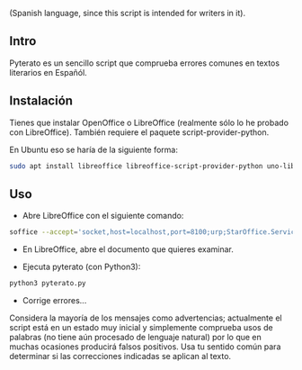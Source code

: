 (Spanish language, since this script is intended for writers in it).

## Intro

Pyterato es un sencillo script que comprueba errores comunes en textos
literarios en Españól.

## Instalación

Tienes que instalar OpenOffice o LibreOffice (realmente sólo lo he probado con 
LibreOffice). También requiere el paquete script-provider-python.

En Ubuntu eso se haría de la siguiente forma:

```bash
sudo apt install libreoffice libreoffice-script-provider-python uno-libs3 python3-uno python3
```

## Uso

- Abre LibreOffice con el siguiente comando:

```bash
soffice --accept='socket,host=localhost,port=8100;urp;StarOffice.Service'
```

- En LibreOffice, abre el documento que quieres examinar.

- Ejecuta pyterato (con Python3):

```bash
python3 pyterato.py
```

- Corrige errores...

Considera la mayoría de los mensajes como advertencias; actualmente el script
está en un estado muy inicial y simplemente comprueba usos de palabras (no tiene
aún procesado de lenguaje natural) por lo que en muchas ocasiones producirá falsos
positivos. Usa tu sentido común para determinar si las correcciones indicadas se
aplican al texto.
